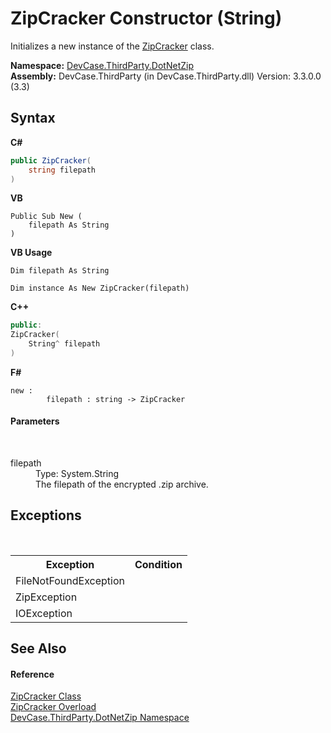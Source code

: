 # ZipCracker Constructor (String)
 

Initializes a new instance of the <a href="T_DevCase_ThirdParty_DotNetZip_ZipCracker">ZipCracker</a> class.

**Namespace:**&nbsp;<a href="N_DevCase_ThirdParty_DotNetZip">DevCase.ThirdParty.DotNetZip</a><br />**Assembly:**&nbsp;DevCase.ThirdParty (in DevCase.ThirdParty.dll) Version: 3.3.0.0 (3.3)

## Syntax

**C#**<br />
``` C#
public ZipCracker(
	string filepath
)
```

**VB**<br />
``` VB
Public Sub New ( 
	filepath As String
)
```

**VB Usage**<br />
``` VB Usage
Dim filepath As String

Dim instance As New ZipCracker(filepath)
```

**C++**<br />
``` C++
public:
ZipCracker(
	String^ filepath
)
```

**F#**<br />
``` F#
new : 
        filepath : string -> ZipCracker
```


#### Parameters
&nbsp;<dl><dt>filepath</dt><dd>Type: System.String<br />The filepath of the encrypted .zip archive.</dd></dl>

## Exceptions
&nbsp;<table><tr><th>Exception</th><th>Condition</th></tr><tr><td>FileNotFoundException</td><td /></tr><tr><td>ZipException</td><td /></tr><tr><td>IOException</td><td /></tr></table>

## See Also


#### Reference
<a href="T_DevCase_ThirdParty_DotNetZip_ZipCracker">ZipCracker Class</a><br /><a href="Overload_DevCase_ThirdParty_DotNetZip_ZipCracker__ctor">ZipCracker Overload</a><br /><a href="N_DevCase_ThirdParty_DotNetZip">DevCase.ThirdParty.DotNetZip Namespace</a><br />